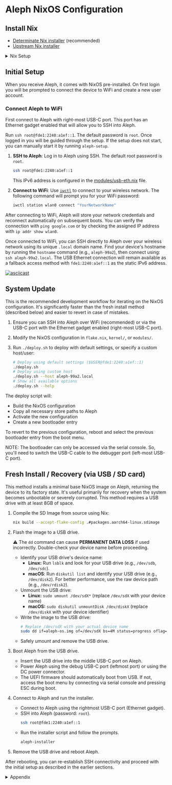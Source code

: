 # Aleph NixOS Configuration

## Install Nix

- [Determinate Nix installer](https://determinate.systems/nix-installer) (recommended)
- [Upstream Nix installer](https://nix.dev/manual/nix/latest/installation/installing-binary#multi-user-installation)

<details>

<summary>Nix Setup</summary>

### Determinate Nix

Add your username to "trusted-users" in `/etc/nix/nix.custom.conf`:
```
# /etc/nix/nix.custom.conf
trusted-users = root <your_username>
```

Restart the nix-daemon:
```sh
# macOS:
sudo launchctl kickstart -k system/systems.determinate.nix-daemon
# Linux:
sudo systemctl restart nix-daemon.service
```

### Upstream Nix

Enable some nix experimental features and add your username to "trusted-users" in `/etc/nix/nix.conf`:
```
# /etc/nix/nix.conf
experimental-features = nix-command flakes
trusted-users = root <your_username>
```

Restart the nix-daemon:
```sh
# macOS:
sudo launchctl kickstart -k system/org.nixos.nix-daemon
# Linux:
sudo systemctl restart nix-daemon.service
```

</details>

## Initial Setup

When you receive Aleph, it comes with NixOS pre-installed. On first login you will be prompted to connect the device to WiFi and create a new user account.

### Connect Aleph to WiFi
First connect to Aleph with right-most USB-C port. This port has an Ethernet gadget enabled that will allow you to SSH into Aleph.

Run `ssh root@fde1:2240:a1ef::1`. The default password is `root`. Once logged in you will be guided through the setup. If the setup does not start, you can manually start it by running `aleph-setup`.

1. **SSH to Aleph**: Log in to Aleph using SSH. The default root password is `root`.
   ```bash
   ssh root@fde1:2240:a1ef::1
   ```
   This IPv6 address is configured in the [modules/usb-eth.nix](modules/usb-eth.nix) file.

2. **Connect to WiFi**: Use [`iwctl`](https://wiki.archlinux.org/title/Iwd#Connect_to_a_network) to connect to your wireless network. The following command will prompt you for your WiFi password:
   ```bash
   iwctl station wlan0 connect "YourNetworkName"
   ```

After connecting to WiFi, Aleph will store your network credentials and reconnect automatically on subsequent boots. You can verify the connection with `ping google.com` or by checking the assigned IP address with `ip addr show wlan0`.

Once connected to WiFi, you can SSH directly to Aleph over your wireless network using its unique `.local` domain name. Find your device's hostname by running the `hostname` command (e.g., `aleph-99a2`), then connect using: `ssh aleph-99a2.local`. The USB Ethernet connection will remain available as a fallback access method with `fde1:2240:a1ef::1` as the static IPv6 address.

[![asciicast](https://asciinema.org/a/716409.svg)](https://asciinema.org/a/716409)

## System Update

This is the recommended development workflow for iterating on the NixOS configuration. It's significantly faster than the fresh install method (described below) and easier to revert in case of mistakes.

1. Ensure you can SSH into Aleph over WiFi (recommended) or via the USB-C port with the Ethernet gadget enabled (right-most USB-C port).

2. Modify the NixOS configuration in `flake.nix`, `kernel/`, or `modules/`.

3. Run `./deploy.sh` to deploy with default settings, or specify a custom host/user:
   ```bash
   # Deploy using default settings ($USER@fde1:2240:a1ef::1)
   ./deploy.sh
   # Deploy using custom host
   ./deploy.sh --host aleph-99a2.local
   # Show all available options
   ./deploy.sh --help
   ```

The deploy script will:
- Build the NixOS configuration
- Copy all necessary store paths to Aleph
- Activate the new configuration
- Create a new bootloader entry

To revert to the previous configuration, reboot and select the previous bootloader entry from the boot menu.

NOTE: The bootloader can only be accessed via the serial console. So, you'll need to switch the USB-C cable to the debugger port (left-most USB-C port).

## Fresh Install / Recovery (via USB / SD card)

This method installs a minimal base NixOS image on Aleph, returning the device to its factory state. It's useful primarily for recovery when the system becomes unbootable or severely corrupted. This method requires a USB drive with at least 8GB of space.

1. Compile the SD Image from source using Nix:
   ```bash
   nix build --accept-flake-config .#packages.aarch64-linux.sdimage
   ```

2. Flash the image to a USB drive.

    ⚠️ The `dd` command can cause **PERMANENT DATA LOSS** if used incorrectly. Double-check your device name before proceeding.

    - Identify your USB drive's device name:
        - **Linux:** Run `lsblk` and look for your USB drive (e.g., `/dev/sdb`, `/dev/sdc`).
        - **macOS**: Run `diskutil list` and identify your USB drive (e.g., `/dev/disk2`). For better performance, use the raw device path (e.g., `/dev/rdisk2`).
    - Unmount the USB drive:
        - **Linux:** `sudo umount /dev/sdX*` (replace `/dev/sdX` with your device name)
        - **macOS:** `sudo diskutil unmountDisk /dev/diskX` (replace `/dev/diskX` with your device identifier)
    - Write the image to the USB drive:
      ```bash
      # Replace /dev/sdX with your actual device name
      sudo dd if=aleph-os.img of=/dev/sdX bs=4M status=progress oflag=sync
      ```
    - Safely umount and remove the USB drive.

3. Boot Aleph from the USB drive.
    - Insert the USB drive into the middle USB-C port on Aleph.
    - Power Aleph using the debug USB-C port (leftmost port) or using the DC power connector.
    - The UEFI firmware should automatically boot from USB. If not, access the boot menu by connecting via serial console and pressing ESC during boot.

4. Connect to Aleph and run the installer.
    - Connect to Aleph using the rightmost USB-C port (Ethernet gadget).
    - SSH into Aleph (password: `root`).
      ```bash
      ssh root@fde1:2240:a1ef::1
      ```
    - Run the installer script and follow the prompts.
      ```bash
      aleph-installer
      ```

5. Remove the USB drive and reboot Aleph.

After rebooting, you can re-establish SSH connectivity and proceed with the initial setup as described in the earlier sections.

<details>

<summary>Appendix</summary>

## Manual WiFi Setup

1. **Establish Connection**: Connect to Aleph via the right-most USB-C port (which has the Ethernet gadget enabled). This sets up a local network connection between your computer and Aleph over USB.

2. **SSH to Aleph**: Log in to Aleph using SSH. The default root password is `root`.
   ```bash
   ssh root@fde1:2240:a1ef::1
   ```
   This IPv6 address is configured in the [modules/usb-eth.nix](modules/usb-eth.nix) file.

3. **Connect to WiFi**: Use [`iwctl`](https://wiki.archlinux.org/title/Iwd#Connect_to_a_network) to connect to your wireless network. The following command will prompt you for your WiFi password:
   ```bash
   iwctl station wlan0 connect "YourNetworkName"
   ```

After connecting to WiFi, Aleph will store your network credentials and reconnect automatically on subsequent boots. You can verify the connection with `ping google.com` or by checking the assigned IP address with `ip addr show wlan0`.

Once connected to WiFi, you'll be able to SSH directly to Aleph over your wireless network, which is more convenient for ongoing development. The USB Ethernet connection will remain available as a fallback access method.

</details>
